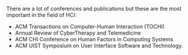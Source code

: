 There are a lot of conferences and publications but these are the most important in the field of HCI: 
- ACM Transactions on Computer-Human Interaction (TOCHI)
- Annual Review of CyberTherapy and Telemedicine
- ACM CHI Conference on Human Factors in Computing Systems
- ACM UIST Symposium on User Interface Software and Technology.